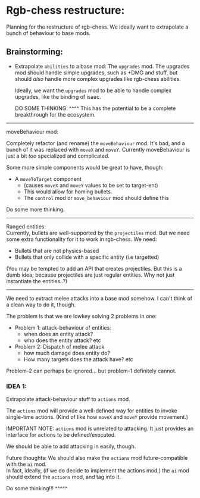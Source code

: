 

# Rgb-chess restructure:
Planning for the restructure of rgb-chess.
We ideally want to extrapolate a bunch of behaviour to base mods.




## Brainstorming:

- Extrapolate `abilities` to a base mod: The `upgrades` mod.
    The upgrades mod should handle simple upgrades, 
    such as +DMG and stuff, but should *also* handle more 
    complex upgrades like rgb-chess abilities.

    Ideally, we want the `upgrades` mod to be able
    to handle complex upgrades, like the binding of isaac.

    DO SOME THINKING. ^^^^
    This has the potential to be a complete breakthrough for the ecosystem.

-------------

moveBehaviour mod:

Completely refactor (and rename) the `moveBehaviour` mod.
It's bad, and a bunch of it was replaced with `moveX` and `moveY`.
Currently moveBehaviour is just a bit *too* specialized and complicated.

Some more simple components would be great to have, though:

- A `moveToTarget` component 
    - (causes `moveX` and `moveY` values to be set to target-ent)
    - This would allow for homing bullets.
    - The `control` mod or `move_behaviour` mod should define this

Do some more thinking.


-------------

Ranged entities: <br/>
Currently, bullets are well-supported by the `projectiles` mod.
But we need some extra functionality for it to work in rgb-chess.
We need:
- Bullets that are not physics-based
- Bullets that only collide with a specific entity (i.e targetted)

(You may be tempted to add an API that creates projectiles.
But this is a dumb idea; because projectiles are just regular entities.
Why not just instantiate the entities..?)


----------

We need to extract melee attacks into a base mod somehow.
I can't think of a clean way to do it, though.

The problem is that we are lowkey solving 2 problems in one:

- Problem 1: attack-behaviour of entities:
    - when does an entity attack?
    - who does the entity attack? etc
- Problem 2: Dispatch of melee attack
    - how much damage does entity do?
    - How many targets does the attack have? etc

Problem-2 can perhaps be ignored... but problem-1 definitely cannot.


### IDEA 1:
Extrapolate attack-behaviour stuff to `actions` mod.

The `actions` mod will provide a well-defined way for entities
to invoke single-time actions.
(Kind of like how `moveX` and `moveY` provide movement.)

IMPORTANT NOTE:
`actions` mod is unrelated to attacking.
It just provides an interface for actions to be defined/executed.

We should be able to add attacking in easily, though.

Future thoughts:
We should also make the `actions` mod future-compatible with the `ai` mod.<br/>
In fact, ideally, (if we do decide to implement the actions mod,)
the `ai` mod should extend the `actions` mod, and tag into it.

Do some thinking!!! ^^^^^


